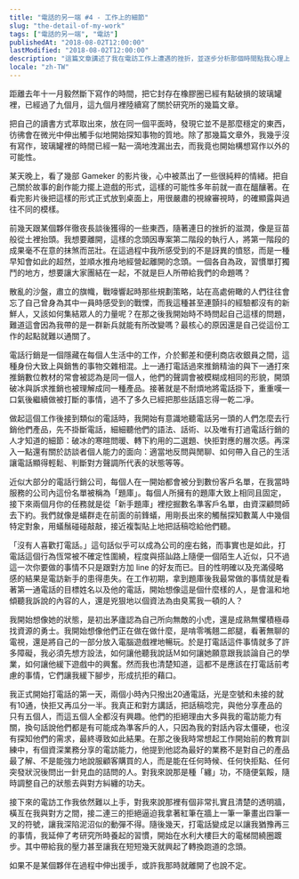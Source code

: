 ```yaml
---
title: "電話的另一端 #4 - 工作上的細節"
slug: "the-detail-of-my-work"
tags: ["電話的另一端", "電訪"]
publishedAt: "2018-08-02T12:00:00"
lastModified: "2018-08-02T12:00:00"
description: "這篇文章講述了我在電訪工作上遭遇的挫折，並逐步分析那個時間點我心理上的壓力，最後擴及對「電訪」這件事的思考"
locale: "zh-TW"
---
```


距離去年十一月毅然斷下寫作的時間，把它封存在橡膠圈已經有點破損的玻璃罐裡，已經過了九個月，這九個月裡陸續寫了關於研究所的幾篇文章。

把自己的讀書方式萃取出來，放在同一個平面時，發現它並不是那麼穩定的東西，彷彿會在微光中伸出觸手似地開始探知事物的質地。除了那幾篇文章外，我幾乎沒有寫作，玻璃罐裡的時間已經一點一滴地洩漏出去，而我竟也開始構想寫作以外的可能性。

某天晚上，看了幾部 Gameker 的影片後，心中被蒸出了一些很純粹的情緒。把自己關於故事的創作能力擺上遊戲的形式，這樣的可能性多年前就一直在醞釀著。在看完影片後把這樣的形式正式放到桌面上，用很嚴肅的視線審視時，的確顯露與過往不同的模樣。

前幾天跟某個夥伴徹夜長談後獲得的一些東西，隨著連日的挫折的滋潤，像是豆苗般從土裡抬頭。我想要離開，這樣的念頭因專案第二階段的執行人，將第一階段的成果毫不在意的抹煞而茁壯。在這過程中我所感受到的不是訝異的憤怒，而是一種早知會如此的超然，並順水推舟地經營起離開的念頭。一個各自為政，習慣單打獨鬥的地方，想要讓大家團結在一起，不就是巨人所帶給我們的命題嗎？

散亂的沙盤，肅立的旗幟，戰嚎響起時那些規劃策略，站在高處俯瞰的人們往往會忘了自己曾身為其中一員時感受到的戰慄，而我這種甚至連顫抖的經驗都沒有的新鮮人，又該如何集結眾人的力量呢？在那之後我開始時不時問起自己這樣的問題，難道這會因為我帶的是一群新兵就能有所改變嗎？最核心的原因還是自己從這份工作的起點就難以通關了。

電話行銷是一個隱藏在每個人生活中的工作，介於郵差和便利商店收銀員之間，這種身份大致上與銷售的事物交雜相混。上一通打電話過來推銷精油的與下一通打來推銷數位教材的常會被認為是同一個人，他們的聲調會被模糊成相同的形貌，開頭破冰與訴求推銷也被理解成同一種產品。接著就是不耐煩地將電話掛下，重重嘆一口氣後繼續做被打斷的事情，過不了多久已經把那些話語忘得一乾二凈。

做起這個工作後接到類似的電話時，我開始有意識地聽電話另一頭的人們怎麼去行銷他們產品，先不掛斷電話，細細聽他們的語法、話術、以及唯有打過電話行銷的人才知道的細節：破冰的寒暄問暖、轉下約用的二選題、快拒對應的層次感。再深入一點還有關於訪談者個人能力的面向：適當地反問與閒聊、如何帶入自己的生活讓電話顯得輕鬆、判斷對方聲調所代表的狀態等等。

近似大部分的電話行銷公司，每個人在一開始都會被分到數份客戶名單，在我當時服務的公司內這份名單被稱為「題庫」。每個人所擁有的題庫大致上相同且固定，接下來兩個月你的任務就是從「新手題庫」裡挖掘數名準客戶名單，由資深顧問師去下約。我們就像是蟻群走在前面的前鋒蟻，用剛長出來的觸鬚探知數萬人中幾個特定對象，用蟻鬚碰碰敲敲，接近複製貼上地把話稿唸給他們聽。

「沒有人喜歡打電話。」這句話似乎可以成為公司的座右銘，而事實也是如此，打電話這個行為恆常被不確定性圍繞，程度與搭訕路上隨便一個陌生人近似，只不過這一次你要做的事情不只是跟對方加 line 的好友而已。目的性明確以及充滿侵略感的結果是電訪新手的患得患失。在工作初期，拿到題庫後我最常做的事情就是看著第一通電話的目標姓名以及他的電話，開始想像這是個什麼樣的人，是會溫和地傾聽我訴說的內容的人，還是兇狠地以個資法為由臭罵我一頓的人？

我開始想像她的狀態，是初出茅廬認為自己所向無敵的小虎，還是成熟無懼積極尋找資源的勇士。我開始想像他們正在做在做什麼，是啃零嘴翹二郎腿，看著無聊的電視，還是將自己的一部分放入電腦遊戲裡地暢玩。於是打電話這件事情就多了許多障礙，我必須先想方設法，如何讓他聽我說話Ｍ如何讓她願意跟我談論自己的學業，如何讓他緩下遊戲中的興奮。然而我也清楚知道，這都不是應該在打電話前考慮的事情，它們讓我緩下腳步，形成抗拒的藉口。

我正式開始打電話的第一天，兩個小時內只撥出20通電話，光是空號和未接的就有10通，快拒又再瓜分一半。我真正和對方講話，把話稿唸完，與他分享產品的只有五個人，而這五個人全都沒有興趣。他們的拒絕理由大多與我的電訪能力有關，換句話說他們都是有可能成為準客戶的人，只因為我的對話內容太僵硬，也沒有探知他們的需求，最終導致如此結果。在那之後我時常想起工作開始前的教育訓練中，有個資深業務分享的電訪能力，他提到他認為最好的業務不是對自己的產品最了解、不是能強力地說服顧客購買的人，而是能在任何時候、任何快拒點、任何突發狀況後問出一針見血的詰問的人。對我來說那是種「纏」功，不隨便氣餒，隨時調整自己的狀態去與對方糾纏的功夫。

接下來的電訪工作我依然難以上手，對我來說那裡有個非常扎實且清楚的透明牆，橫亙在我與對方之間，接二連三的拒絕逼迫我拿著紅筆在牆上一筆一筆畫出四筆一叉的符號，讓我深陷泥沼似的動彈不得。隨後幾天，打電話變成足以讓我猶豫再三的事情，我延伸了考研究所時養起的習慣，開始在水利大樓巨大的電梯間繞圈踱步。其中帶給我的壓力甚至讓我在短短幾天就興起了轉換跑道的念頭。

如果不是某個夥伴在過程中伸出援手，或許我那時就離開了也說不定。